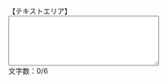 <html>
<head>
<meta http-equiv="Content-Type" content="text/html; charset=UTF-8">
<title>
教材４ー６
</title>

<script type="text/javascript">

function check(tb){

	var moji = tb.value;
	var mojisu = moji.length;
	
	var span = document.getElementById("mojisu_span");
	span.innerHTML = mojisu;
	
	if(mojisu > 6){
		var div = document.getElementById("mojisu_div");
		div.style.color="#ff0000";
	}else{
		var div = document.getElementById("mojisu_div");
		div.style.color="#000000";
	}
}

</script>
</head>
<body>
【テキストエリア】<br>
<textarea onkeyup="check(this)" 
style="width:300px;height:100px;font-size:30px;"></textarea><br>
<div id="mojisu_div">
文字数：<span id="mojisu_span">0</span>/6
</div>
</body>
</html>





